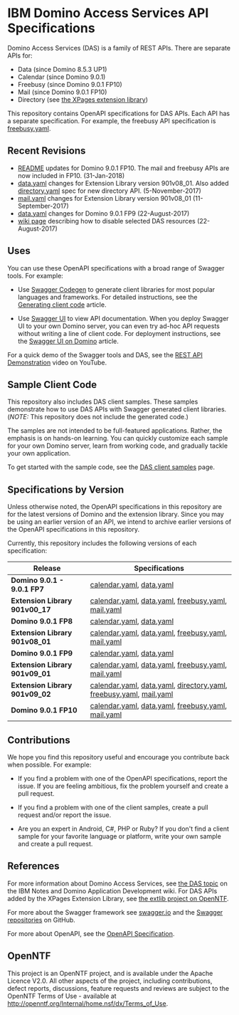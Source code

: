 <!---
  © Copyright IBM Corp. 2017
  
  Licensed under the Apache License, Version 2.0 (the "License"); 
  you may not use this file except in compliance with the License. 
  You may obtain a copy of the License at:
  
  http://www.apache.org/licenses/LICENSE-2.0 
  
  Unless required by applicable law or agreed to in writing, software 
  distributed under the License is distributed on an "AS IS" BASIS, 
  WITHOUT WARRANTIES OR CONDITIONS OF ANY KIND, either express or 
  implied. See the License for the specific language governing 
--->

# IBM Domino Access Services API Specifications

Domino Access Services (DAS) is a family of REST APIs.  There are separate 
APIs for:

- Data (since Domino 8.5.3 UP1)
- Calendar (since Domino 9.0.1)
- Freebusy (since Domino 9.0.1 FP10)
- Mail (since Domino 9.0.1 FP10)
- Directory (see [the XPages extension library](http://extlib.openntf.org))

This repository contains OpenAPI specifications for DAS APIs.
Each API has a separate specification.  For example, the freebusy API 
specification is [freebusy.yaml](freebusy.yaml).

## Recent Revisions

- [README](README.md) updates for Domino 9.0.1 FP10.   The mail and freebusy APIs
  are now included in FP10. (31-Jan-2018)
- [data.yaml](data.yaml) changes for Extension Library version 901v08_01.  Also added
  [directory.yaml](directory.yaml) spec for new directory API. (5-November-2017)
- [mail.yaml](mail.yaml) changes for Extension Library version 901v08_01 (11-September-2017)
- [data.yaml](data.yaml) changes for Domino 9.0.1 FP9 (22-August-2017)
- [wiki page](https://github.com/OpenNTF/das-api-specs/wiki/Config-settings-to-disable-individual-DAS-resources) 
  describing how to disable selected DAS resources (22-August-2017)

## Uses

You can use these OpenAPI specifications with a broad range of Swagger tools.
For example:

- Use [Swagger Codegen](https://github.com/swagger-api/swagger-codegen) to 
  generate client libraries for most popular languages and frameworks.
  For detailed instructions, see the
  [Generating client code](https://github.com/OpenNTF/das-api-specs/wiki/Generating-client-code)
  article.

- Use [Swagger UI](https://github.com/swagger-api/swagger-ui) to view API 
  documentation.  When you deploy Swagger UI to your own 
  Domino server, you can even try ad-hoc API requests
  without writing a line of client code.  For deployment instructions, see
  the [Swagger UI on Domino](https://github.com/OpenNTF/das-api-specs/wiki/Swagger-UI-on-Domino)
  article.

For a quick demo of the Swagger tools and DAS, see the [REST API Demonstration](https://youtu.be/DMatdeFf2HU)
video on YouTube.
  
## Sample Client Code

This repository also includes DAS client samples.  These samples
demonstrate how to use DAS APIs with Swagger generated client libraries.
(*NOTE:* This repository does not include the generated code.)

The samples are not intended to be full-featured applications.  Rather,
the emphasis is on hands-on learning.  You can quickly customize each
sample for your own Domino server, learn from working code, and gradually
tackle your own application.

To get started with the sample code, see the [DAS client samples](client-samples)
page.

## Specifications by Version

Unless otherwise noted, the OpenAPI specifications in this repository are
for the latest versions of Domino and the extension library. Since you
may be using an earlier version of an API, we intend to archive earlier
versions of the OpenAPI specifications in this repository.

Currently, this repository includes the following versions of each
specification:

| Release                         | Specifications |
| ------------------------------- | -------------- |
| **Domino 9.0.1 - 9.0.1 FP7**    | [calendar.yaml](specs-by-version/v901/calendar.yaml), [data.yaml](specs-by-version/v901/data.yaml) |
| **Extension Library 901v00_17** | [calendar.yaml](calendar.yaml), [data.yaml](specs-by-version/x901v00_17/data.yaml), [freebusy.yaml](freebusy.yaml), [mail.yaml](specs-by-version/x901v00_17/mail.yaml) |
| **Domino 9.0.1 FP8**            | [calendar.yaml](calendar.yaml), [data.yaml](specs-by-version/v901fp8/data.yaml) |
| **Extension Library 901v08_01** | [calendar.yaml](calendar.yaml), [data.yaml](specs-by-version/v901fp9/data.yaml), [freebusy.yaml](freebusy.yaml), [mail.yaml](mail.yaml) |
| **Domino 9.0.1 FP9**            | [calendar.yaml](calendar.yaml), [data.yaml](specs-by-version/v901fp9/data.yaml) |
| **Extension Library 901v09_01** | [calendar.yaml](calendar.yaml), [data.yaml](specs-by-version/v901fp9/data.yaml), [freebusy.yaml](freebusy.yaml), [mail.yaml](mail.yaml) |
| **Extension Library 901v09_02** | [calendar.yaml](calendar.yaml), [data.yaml](data.yaml), [directory.yaml](directory.yaml), [freebusy.yaml](freebusy.yaml), [mail.yaml](mail.yaml) |
| **Domino 9.0.1 FP10**           | [calendar.yaml](calendar.yaml), [data.yaml](data.yaml), [freebusy.yaml](freebusy.yaml), [mail.yaml](mail.yaml) |

## Contributions

We hope you find this repository useful and encourage you contribute
back when possible.  For example:

- If you find a problem with one of the OpenAPI specifications,
  report the issue.  If you are feeling ambitious, fix the
  problem yourself and create a pull request.
  
- If you find a problem with one of the client samples, create
  a pull request and/or report the issue.
  
- Are you an expert in Android, C#, PHP or Ruby? If you don't find
  a client sample for your favorite language or platform,
  write your own sample and create a pull request.

## References

For more information about Domino Access Services, see 
[the DAS topic](https://www-10.lotus.com/ldd/ddwiki.nsf/xpAPIViewer.xsp?lookupName=IBM+Domino+Access+Services+9.0.1#action=openDocument&content=catcontent&ct=api)
on the IBM Notes and Domino Application Development wiki. For DAS APIs
added by the XPages Extension Library, see
[the extlib project on OpenNTF](https://extlib.openntf.org/).

For more about the Swagger framework see [swagger.io](http://swagger.io/)
and the [Swagger repositories](https://github.com/swagger-api) 
on GitHub.

For more about OpenAPI, see the [OpenAPI Specification](https://github.com/OAI/OpenAPI-Specification).

## OpenNTF

This project is an OpenNTF project, and is available under the Apache
Licence V2.0. All other aspects of the project, including contributions,
defect reports, discussions, feature requests and reviews are subject
to the OpenNTF Terms of Use - available at
http://openntf.org/Internal/home.nsf/dx/Terms_of_Use.
